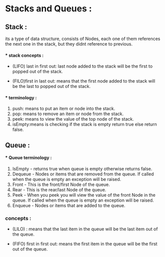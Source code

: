 # Stacks and Queues :


## Stack :

its a type of data structure, consists of Nodes, each one of them references the next one in the stack, but they didnt reference to previous.



#### * stack concepts :

* (LIFO) last in first out: last node added to the stack will be the first to popped out of the stack.

* (FILO)first in last out: means that the first node added to the stack will be the last to popped out of the stack.


#### * terminology :

1. push: means to put an item or node into the stack.
2. pop: means to remove an item  or node from the stack.
3. peek: means to view the value of the top node of the stack.
4. isEmpty:means is checking if the stack is empty return true else return false.




## Queue :

#### * Queue terminology :


1. IsEmpty - returns true when queue is empty otherwise returns false.
2. Dequeue - Nodes or items that are removed from the queue. If called when the queue is empty an exception will be raised.
3. Front - This is the front/first Node of the queue.
4. Rear - This is the rear/last Node of the queue.
5. Peek - When you peek you will view the value of the front Node in the queue. If called when the queue is empty an exception will be raised.
6. Enqueue - Nodes or items that are added to the queue.

### concepts :

* (LILO) : means that the last item in the queue will be the last item out of the queue.

* (FIFO) first in first out: means the first item in the queue will be the first out of the queue.



